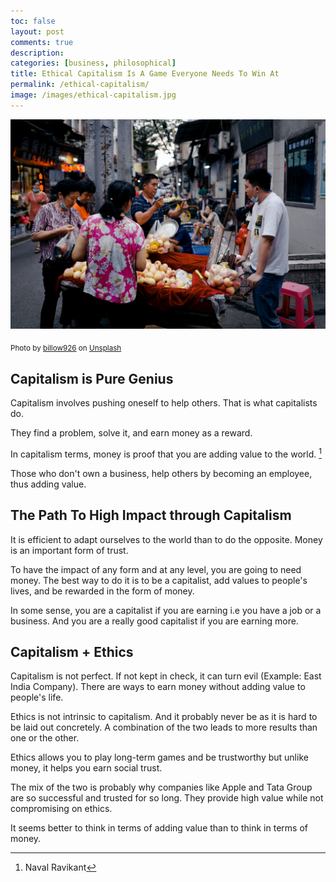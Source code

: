 ```yaml
---
toc: false
layout: post
comments: true
description: 
categories: [business, philosophical]
title: Ethical Capitalism Is A Game Everyone Needs To Win At
permalink: /ethical-capitalism/
image: /images/ethical-capitalism.jpg
---
```

![](/images/ethical-capitalism.jpg)

<sub>Photo by <a href="https://unsplash.com/@billow926?utm_source=unsplash&amp;utm_medium=referral&amp;utm_content=creditCopyText">billow926</a> on <a href="https://unsplash.com/s/photos/market?utm_source=unsplash&amp;utm_medium=referral&amp;utm_content=creditCopyText">Unsplash</a></sub>

## Capitalism is Pure Genius

Capitalism involves pushing oneself to help others. That is what capitalists do.

They find a problem, solve it, and earn money as a reward.

In capitalism terms, money is proof that you are adding value to the world. [^1]

Those who don't own a business, help others by becoming an employee, thus adding value.

## The Path To High Impact through Capitalism

It is efficient to adapt ourselves to the world than to do the opposite. Money is an important form of trust.

To have the impact of any form and at any level, you are going to need money. The best way to do it is to be a capitalist, add values to people's lives, and be rewarded in the form of money.

In some sense, you are a capitalist if you are earning i.e you have a job or a business. And you are a really good capitalist if you are earning more.

## Capitalism + Ethics

Capitalism is not perfect. If not kept in check, it can turn evil (Example: East India Company). There are ways to earn money without adding value to people's life.

Ethics is not intrinsic to capitalism. And it probably never be as it is hard to be laid out concretely. A combination of the two leads to more results than one or the other.

Ethics allows you to play long-term games and be trustworthy but unlike money, it helps you earn social trust.

The mix of the two is probably why companies like Apple and Tata Group are so successful and trusted for so long. They provide high value while not compromising on ethics.

It seems better to think in terms of adding value than to think in terms of money.

[^1]: Naval Ravikant